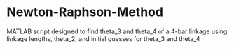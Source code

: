 # Newton-Raphson-Method

MATLAB script designed to find theta_3 and theta_4 of a 4-bar linkage using linkage lengths, theta_2, and initial guesses for theta_3 and theta_4
